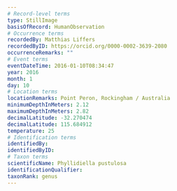 ```yaml
---
# Record-level terms
type: StillImage
basisOfRecord: HumanObservation
# Occurrence terms
recordedBy: Matthias Liffers
recordedByID: https://orcid.org/0000-0002-3639-2080
occurrenceRemarks: ""
# Event terms
eventDateTime: 2016-01-10T08:34:47
year: 2016
month: 1
day: 10
# Location terms
locationRemarks: Point Peron, Rockingham / Australia
minimumDepthInMeters: 2.12
maximumDepthInMeters: 2.82
decimalLatitude: -32.270474
decimalLatitude: 115.684912
temperature: 25
# Identification terms
identifiedBy: 
identifiedByID: 
# Taxon terms
scientificName: Phyllidiella pustulosa
identificationQualifier: 
taxonRank: genus
---
```

